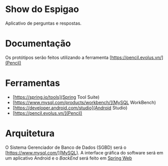 # Show do Espigao

Aplicativo de perguntas e respostas.

# Documentação

Os protótipos serão feitos utilizando a ferramenta [https://pencil.evolus.vn/](Pencil)

# Ferramentas

* [https://spring.io/tools](Spring Tool Suite)
* [https://www.mysql.com/products/workbench/](MySQL WorkBench)
* [https://developer.android.com/studio](Android Studio)
* [https://pencil.evolus.vn/](Pencil)

# Arquitetura

O Sistema Gerenciador de Banco de Dados (SGBD) será o [https://www.mysql.com/](MySQL).
A interface gráfica do software será em um aplicativo Android e o *BackEnd* será feito em 
[Spring Web](https://spring.io/)
